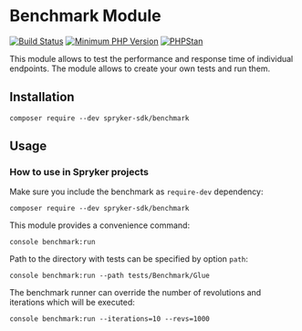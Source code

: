 # Benchmark Module
[![Build Status](https://travis-ci.org/spryker-sdk/benchmark.svg?branch=master)](https://travis-ci.org/spryker-sdk/composer-constrainer)
[![Minimum PHP Version](http://img.shields.io/badge/php-%3E%3D%207.2-8892BF.svg)](https://php.net/)
[![PHPStan](https://img.shields.io/badge/PHPStan-enabled-brightgreen.svg?style=flat)](https://github.com/phpstan/phpstan)

This module allows to test the performance and response time of individual endpoints. The module allows to create your own tests and run them.

## Installation

```
composer require --dev spryker-sdk/benchmark
```


## Usage

### How to use in Spryker projects
Make sure you include the benchmark as `require-dev` dependency:
```
composer require --dev spryker-sdk/benchmark
```

This module provides a convenience command:
```
console benchmark:run
```

Path to the directory with tests can be specified by option `path`:
```
console benchmark:run --path tests/Benchmark/Glue
```

The benchmark runner can override the number of revolutions and iterations which will be executed:
```
console benchmark:run --iterations=10 --revs=1000
```
